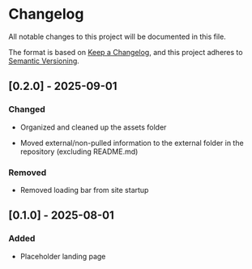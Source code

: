 # Changelog

All notable changes to this project will be documented in this file.

The format is based on [Keep a Changelog](https://keepachangelog.com/en/1.1.0/),
and this project adheres to [Semantic Versioning](https://semver.org/spec/v2.0.0.html).

## [0.2.0] - 2025-09-01

### Changed

- Organized and cleaned up the assets folder

- Moved external/non-pulled information to the external folder in the repository (excluding README.md)

### Removed

- Removed loading bar from site startup

## [0.1.0] - 2025-08-01

### Added

- Placeholder landing page